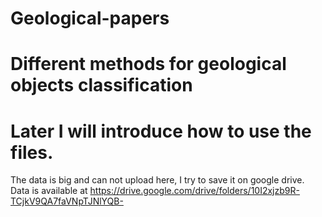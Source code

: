 # Geological-papers
# Different methods for geological objects classification
# Later I will introduce how to use the files.
The data is big and can not upload here, I try to save it on google drive.
Data is available at  https://drive.google.com/drive/folders/10I2xjzb9R-TCjkV9QA7faVNpTJNlYQB-

